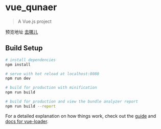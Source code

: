 # vue_qunaer

> A Vue.js project

预览地址 [去哪儿](https://kcshan.github.io/vue_qunaer/dist/index.html#/detail/001)
## Build Setup

``` bash
# install dependencies
npm install

# serve with hot reload at localhost:8080
npm run dev

# build for production with minification
npm run build

# build for production and view the bundle analyzer report
npm run build --report
```

For a detailed explanation on how things work, check out the [guide](http://vuejs-templates.github.io/webpack/) and [docs for vue-loader](http://vuejs.github.io/vue-loader).
